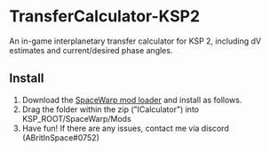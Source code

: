 # TransferCalculator-KSP2
An in-game interplanetary transfer calculator for KSP 2, including dV estimates and current/desired phase angles.

## Install

1. Download the [SpaceWarp mod loader](https://github.com/SpaceWarpDev/SpaceWarp) and install as follows.
2. Drag the folder within the zip ("ICalculator") into KSP_ROOT/SpaceWarp/Mods
3. Have fun! If there are any issues, contact me via discord (ABritInSpace#0752)
